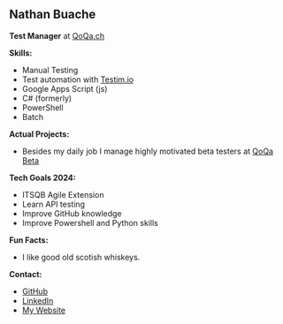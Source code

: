 ## **Nathan Buache**

**Test Manager** at [QoQa.ch](https://qoqa.ch)

**Skills:**
* Manual Testing
* Test automation with [Testim.io](https://testim.io)
* Google Apps Script (js)
* C# (formerly)
* PowerShell
* Batch

**Actual Projects:**
* Besides my daily job I manage highly motivated beta testers at [QoQa Beta](https://qblog.qoqa.ch/posts/5035)



**Tech Goals 2024:**
* ITSQB Agile Extension
* Learn API testing
* Improve GitHub knowledge
* Improve Powershell and Python skills

**Fun Facts:**
* I like good old scotish whiskeys.

**Contact:**
* [GitHub](https://github.com/nthnbch)
* [LinkedIn](https://www.linkedin.com/in/nathanbuache)
* [My Website](https://nthnb.ch)
